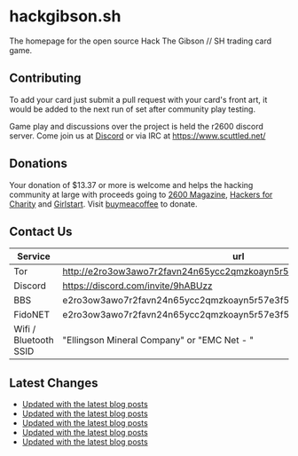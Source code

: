 # hackgibson.sh
The homepage for the open source Hack The Gibson // SH trading card game.


## Contributing

To add your card just submit a pull request with your card's front art, it would be added to the next run of set after community play testing.

Game play and discussions over the project is held the r2600 discord server. Come join us at [Discord](https://discord.com/invite/9hABUzz) or via IRC at https://www.scuttled.net/


## Donations

Your donation of $13.37 or more is welcome and helps the hacking community at large with proceeds going to [2600 Magazine](https://2600.com/), [Hackers for Charity](https://hackersforcharity.org) and [Girlstart](https://girlstart.org).  Visit [buymeacoffee](https://www.buymeacoffee.com/hackgibson.sh) to donate.


## Contact Us

Service | url
-|-
Tor | http://e2ro3ow3awo7r2favn24n65ycc2qmzkoayn5r57e3f56nvjwdcgg32ad.onion
Discord | https://discord.com/invite/9hABUzz
BBS | e2ro3ow3awo7r2favn24n65ycc2qmzkoayn5r57e3f56nvjwdcgg32ad.onion:23
FidoNET | e2ro3ow3awo7r2favn24n65ycc2qmzkoayn5r57e3f56nvjwdcgg32ad.onion:24554
Wifi / Bluetooth SSID | "Ellingson Mineral Company" or "EMC Net - <fidonet address>"

## Latest Changes
<!-- BLOG-POST-LIST:START -->
- [Updated with the latest blog posts](https://github.com/DFW2600/hackgibson.sh/commit/3e022ccae8f878fc96b494ce44987fe5ee429d2c)
- [Updated with the latest blog posts](https://github.com/DFW2600/hackgibson.sh/commit/f5267204db74bb1af39df9eee9d98be7dae94e95)
- [Updated with the latest blog posts](https://github.com/DFW2600/hackgibson.sh/commit/cf49e6a0e8ee7c2de65da018bc56b21623a0a7ef)
- [Updated with the latest blog posts](https://github.com/DFW2600/hackgibson.sh/commit/d1e645f0719a1cde4a7a41cec3e966a0a9f330f2)
- [Updated with the latest blog posts](https://github.com/DFW2600/hackgibson.sh/commit/2400ed49260d8b7f7e3b78436f8253d2e0edcc2c)
<!-- BLOG-POST-LIST:END -->
